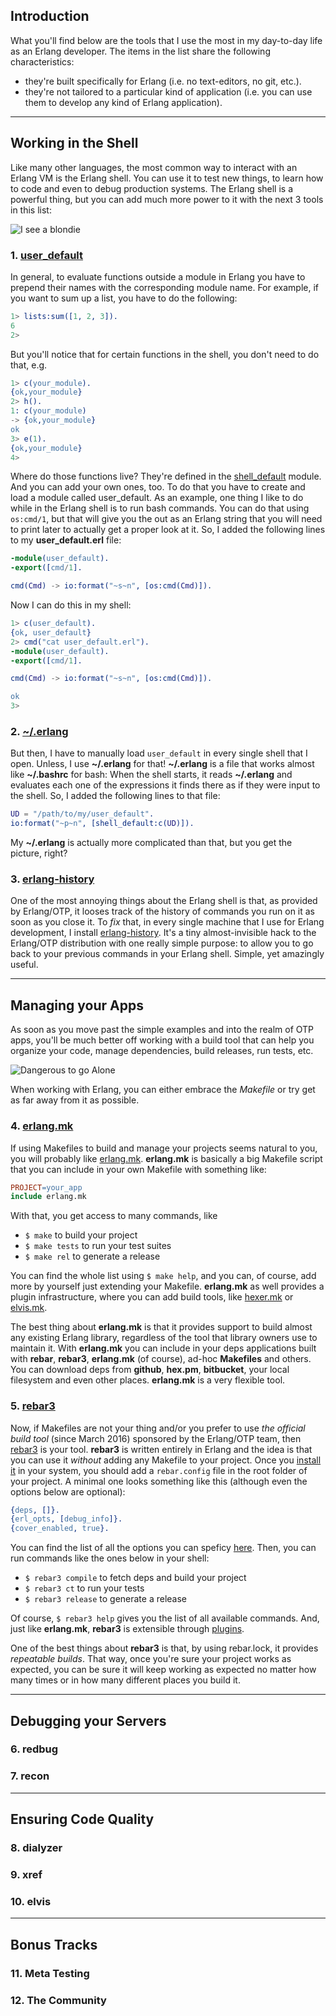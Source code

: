 ## Introduction
What you'll find below are the tools that I use the most in my day-to-day life as an Erlang developer. The items in the list share the following characteristics:
- they're built specifically for Erlang (i.e. no text-editors, no git, etc.).
- they're not tailored to a particular kind of application (i.e. you can use them to develop any kind of Erlang application).

---
## Working in the Shell
Like many other languages, the most common way to interact with an Erlang VM is the Erlang shell. You can use it to test new things, to learn how to code and even to debug production systems. The Erlang shell is a powerful thing, but you can add much more power to it with the next 3 tools in this list:

![I see a blondie](http://img3.wikia.nocookie.net/__cb6/matrix/it/images/5/50/Wiki-background)

### 1. [user_default](http://erlang.org/doc/man/erl.html#id191234)
In general, to evaluate functions outside a module in Erlang you have to prepend their names with the corresponding module name. For example, if you want to sum up a list, you have to do the following:
```erlang
1> lists:sum([1, 2, 3]).
6
2>
```
But you'll notice that for certain functions in the shell, you don't need to do that, e.g.
```erlang
1> c(your_module).
{ok,your_module}
2> h().
1: c(your_module)
-> {ok,your_module}
ok
3> e(1).
{ok,your_module}
4>
```
Where do those functions live? They're defined in the [shell_default](https://github.com/erlang/otp/blob/maint/lib/stdlib/src/shell_default.erl) module. And you can add your own ones, too. To do that you have to create and load a module called user_default. As an example, one thing I like to do while in the Erlang shell is to run bash commands. You can do that using `os:cmd/1`, but that will give you the out as an Erlang string that you will need to print later to actually get a proper look at it. So, I added the following lines to my **user_default.erl** file:

```erlang
-module(user_default).
-export([cmd/1].

cmd(Cmd) -> io:format("~s~n", [os:cmd(Cmd)]).
```

Now I can do this in my shell:

```erlang
1> c(user_default).
{ok, user_default}
2> cmd("cat user_default.erl").
-module(user_default).
-export([cmd/1].

cmd(Cmd) -> io:format("~s~n", [os:cmd(Cmd)]).

ok
3>
```

### 2. [~/.erlang](http://erlang.org/doc/man/erl.html#id191234)
But then, I have to manually load `user_default` in every single shell that I open. Unless, I use **~/.erlang** for that! **~/.erlang** is a file that works almost like **~/.bashrc** for bash: When the shell starts, it reads **~/.erlang** and evaluates each one of the expressions it finds there as if they were input to the shell. So, I added the following lines to that file:
```erlang
UD = "/path/to/my/user_default".
io:format("~p~n", [shell_default:c(UD)]).
```
My **~/.erlang** is actually more complicated than that, but you get the picture, right?

### 3. [erlang-history](https://github.com/ferd/erlang-history)
One of the most annoying things about the Erlang shell is that, as provided by Erlang/OTP, it looses track of the history of commands you run on it as soon as you close it. To _fix_ that, in every single machine that I use for Erlang development, I install [erlang-history](https://github.com/ferd/erlang-history). It's a tiny almost-invisible hack to the Erlang/OTP distribution with one really simple purpose: to allow you to go back to your previous commands in your Erlang shell. Simple, yet amazingly useful.

---
## Managing your Apps
As soon as you move past the simple examples and into the realm of OTP apps, you'll be much better off working with a build tool that can help you organize your code, manage dependencies, build releases, run tests, etc.

![Dangerous to go Alone](http://www.tierragamer.com/wp-content/uploads/2016/02/its-dangerous-to-go-alone-take-this.jpg)

When working with Erlang, you can either embrace the _Makefile_ or try get as far away from it as possible.

### 4. [erlang.mk](https://erlang.mk/)
If using Makefiles to build and manage your projects seems natural to you, you will probably like [erlang.mk](https://erlang.mk/). **erlang.mk** is basically a big Makefile script that you can include in your own Makefile with something like:
```Makefile
PROJECT=your_app
include erlang.mk
```
With that, you get access to many commands, like
* `$ make` to build your project
* `$ make tests` to run your test suites
* `$ make rel` to generate a release

You can find the whole list using `$ make help`, and you can, of course, add more by yourself just extending your Makefile.
**erlang.mk** as well provides a plugin infrastructure, where you can add build tools, like [hexer.mk](https://github.com/inaka/hexer.mk) or [elvis.mk](https://github.com/inaka/elvis.mk).

The best thing about **erlang.mk** is that it provides support to build almost any existing Erlang library, regardless of the tool that library owners use to maintain it. With **erlang.mk** you can include in your deps applications built with **rebar**, **rebar3**, **erlang.mk** (of course), ad-hoc **Makefiles** and others. You can download deps from **github**, **hex.pm**, **bitbucket**, your local filesystem and even other places. **erlang.mk** is a very flexible tool.

### 5. [rebar3](http://www.rebar3.org/)
Now, if Makefiles are not your thing and/or you prefer to use _the official build tool_ (since March 2016) sponsored by the Erlang/OTP team, then [rebar3](http://www.rebar3.org/) is your tool.
**rebar3** is written entirely in Erlang and the idea is that you can use it _without_ adding any Makefile to your project.
Once you [install it](http://www.rebar3.org/v3.0/docs#installing-binary) in your system, you should add a `rebar.config` file in the root folder of your project. A minimal one looks something like this (although even the options below are optional):
```erlang
{deps, []}.
{erl_opts, [debug_info]}.
{cover_enabled, true}.
```
You can find the list of all the options you can speficy [here](http://www.rebar3.org/docs/configuration).
Then, you can run commands like the ones below in your shell:
* `$ rebar3 compile` to fetch deps and build your project
* `$ rebar3 ct` to run your tests
* `$ rebar3 release` to generate a release

Of course, `$ rebar3 help` gives you the list of all available commands. And, just like **erlang.mk**, **rebar3** is extensible through [plugins](http://www.rebar3.org/docs/using-available-plugins).

One of the best things about **rebar3** is that, by using rebar.lock, it provides _repeatable builds_. That way, once you're sure your project works as expected, you can be sure it will keep working as expected no matter how many times or in how many different places you build it.

---
## Debugging your Servers
### 6. redbug

### 7. recon

---
## Ensuring Code Quality
### 8. dialyzer

### 9. xref

### 10. elvis

---
## Bonus Tracks
### 11. Meta Testing

### 12. The Community